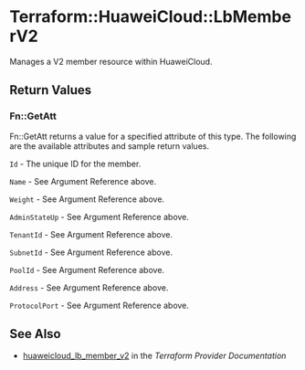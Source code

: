 # Terraform::HuaweiCloud::LbMemberV2

Manages a V2 member resource within HuaweiCloud.

## Return Values

### Fn::GetAtt

Fn::GetAtt returns a value for a specified attribute of this type. The following are the available attributes and sample return values.

`Id` - The unique ID for the member.

`Name` - See Argument Reference above.

`Weight` - See Argument Reference above.

`AdminStateUp` - See Argument Reference above.

`TenantId` - See Argument Reference above.

`SubnetId` - See Argument Reference above.

`PoolId` - See Argument Reference above.

`Address` - See Argument Reference above.

`ProtocolPort` - See Argument Reference above.

## See Also

* [huaweicloud_lb_member_v2](https://www.terraform.io/docs/providers/huaweicloud/r/lb_member_v2.html) in the _Terraform Provider Documentation_